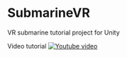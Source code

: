 # SubmarineVR
VR submarine tutorial project for Unity

Video tutorial
[![Youtube video](http://img.youtube.com/vi/-R2-1ISbwr4/0.jpg)](https://www.youtube.com/watch?v=-R2-1ISbwr4 "Tutorial")
